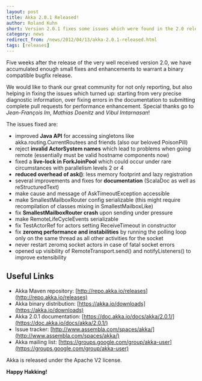 ```yaml
---
layout: post
title: Akka 2.0.1 Released!
author: Roland Kuhn
short: Version 2.0.1 fixes some issues which were found in the 2.0 release. It is binary compatible with 2.0.
category: news
redirect_from: /news/2012/04/13/akka-2.0.1-released.html
tags: [releases]
---
```


Five weeks after the release of the very well received version 2.0, we have
accumulated enough small fixes and enhancements to warrant a binary compatible
bugfix release.

We would like to thank our great community for not only reporting, but also
helping in fixing the issues which turned up: starting from very precise
diagnostic information, over fixing errors in the documentation to submitting
complete pull requests for performance enhancement. Special thanks go to
*Jean-François Im*, *Mathias Doenitz* and *Vibul Imtarnasan*!

The issues fixed are:

* improved **Java API** for accessing singletons like akka.routing.CurrentRoutees and friends (also our beloved PoisonPill)
* reject **invalid ActorSystem names** which lead to problems when going remote (essentially must be valid hostname components now)
* fixed a **live-lock in ForkJoinPool** which could occur under rare circumstances with parallelism levels 2 or 4
* **reduced overhead of ask()**: less memory footprint and lazy registration
* several improvements and fixes for **documentation** (ScalaDoc as well as reStructuredText)
* make cause and message of AskTimeoutException accessible
* make SmallestMailboxRouter config serializable (this might require recompilation of classes mixing in SmallestMailboxLike)
* fix **SmallestMailboxRouter crash** upon sending under pressure
* make RemoteLifeCycleEvents serializable
* fix TestActorRef for actors setting ReceiveTimeout in constructor
* fix **zeromq performance and instabilities** by running the polling loop only on the same thread as all other activities for the socket
* never restart zeromq socket actors in case of fatal socket errors
* opened up visibility of RemoteTransport.send() and notifyListeners() to improve extensibility

## Useful Links

* Akka Maven repository: [http://repo.akka.io/releases](http://repo.akka.io/releases)
* Akka binary distribution: [https://akka.io/downloads](https://akka.io/downloads)
* Akka 2.0.1 documentation: [https://doc.akka.io/docs/akka/2.0.1/](https://doc.akka.io/docs/akka/2.0.1/)
* Issue tracker: [http://www.assembla.com/spaces/akka/](http://www.assembla.com/spaces/akka/)
* Akka mailing list: [https://groups.google.com/group/akka-user](https://groups.google.com/group/akka-user)

Akka is released under the Apache V2 license.

**Happy Hakking!**
